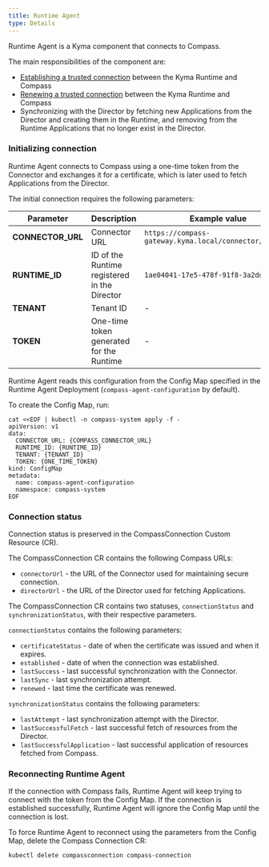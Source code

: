```yaml
---
title: Runtime Agent
type: Details
---
```


Runtime Agent is a Kyma component that connects to Compass. 

The main responsibilities of the component are:
- [Establishing a trusted connection](08-07-establish-secure-connection-with-compass.md) between the Kyma Runtime and Compass
- [Renewing a trusted connection](08-08-maintain-secure-connection-with-compass.md) between the Kyma Runtime and Compass
- Synchronizing with the Director by fetching new Applications from the Director and creating them in the Runtime, and removing from the Runtime Applications that no longer exist in the Director.

### Initializing connection 

Runtime Agent connects to Compass using a one-time token from the Connector and exchanges it for a certificate, which is later used to fetch Applications from the Director. 

The initial connection requires the following parameters:

| **Parameter** | **Description** | **Example value** |
|---------------|-----------------|-------------------|
| **CONNECTOR_URL** | Connector URL | `https://compass-gateway.kyma.local/connector/graphql` |
| **RUNTIME_ID** | ID of the Runtime registered in the Director | `1ae04041-17e5-478f-91f8-3a2ddc7700de` |
| **TENANT** | Tenant ID  | - |
| **TOKEN** | One-time token generated for the Runtime | - |

Runtime Agent reads this configuration from the Config Map specified in the Runtime Agent Deployment (`compass-agent-configuration` by default).

To create the Config Map, run:
```
cat <<EOF | kubectl -n compass-system apply -f -
apiVersion: v1
data:
  CONNECTOR_URL: {COMPASS_CONNECTOR_URL}
  RUNTIME_ID: {RUNTIME_ID}
  TENANT: {TENANT_ID}
  TOKEN: {ONE_TIME_TOKEN}
kind: ConfigMap
metadata:
  name: compass-agent-configuration
  namespace: compass-system
EOF
```

### Connection status

Connection status is preserved in the CompassConnection Custom Resource (CR).

The CompassConnection CR contains the following Compass URLs:
- `connectorUrl` - the URL of the Connector used for maintaining secure connection.
- `directorUrl` - the URL of the Director used for fetching Applications.

The CompassConnection CR contains two statuses, `connectionStatus` and `synchronizationStatus`, with their respective parameters.
 
`connectionStatus` contains the following parameters:
- `certificateStatus` - date of when the certificate was issued and when it expires.
- `established` - date of when the connection was established.
- `lastSuccess` - last successful synchronization with the Connector.
- `lastSync` - last synchronization attempt.
- `renewed` - last time the certificate was renewed.

`synchronizationStatus` contains the following parameters:
- `lastAttempt` - last synchronization attempt with the Director.
- `lastSuccessfulFetch` - last successful fetch of resources from the Director.
- `lastSuccessfulApplication` - last successful application of resources fetched from Compass.

### Reconnecting Runtime Agent

If the connection with Compass fails, Runtime Agent will keep trying to connect with the token from the Config Map. If the connection is established successfully, Runtime Agent will ignore the Config Map until the connection is lost. 

To force Runtime Agent to reconnect using the parameters from the Config Map, delete the Compass Connection CR:

```
kubectl delete compassconnection compass-connection
```

